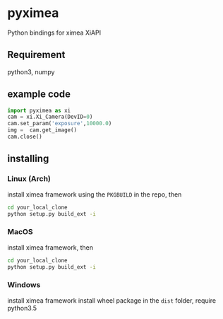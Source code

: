 pyximea
=======

Python bindings for ximea XiAPI

## Requirement
python3, numpy

## example code
```python
import pyximea as xi
cam = xi.Xi_Camera(DevID=0)
cam.set_param('exposure',10000.0)
img =  cam.get_image()
cam.close()
```

## installing
### Linux (Arch)

install ximea framework using the `PKGBUILD` in the repo, then
```bash
cd your_local_clone
python setup.py build_ext -i
```
### MacOS  

install ximea framework, then
```bash
cd your_local_clone
python setup.py build_ext -i
```

### Windows  

install ximea framework
install wheel package in the `dist` folder, require python3.5
